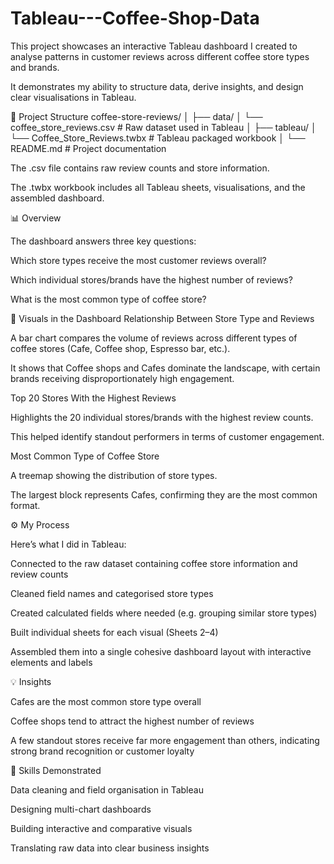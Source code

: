 # Tableau---Coffee-Shop-Data

This project showcases an interactive Tableau dashboard I created to analyse patterns in customer reviews across different coffee store types and brands.

It demonstrates my ability to structure data, derive insights, and design clear visualisations in Tableau.

📁 Project Structure
coffee-store-reviews/
│
├── data/
│   └── coffee_store_reviews.csv         # Raw dataset used in Tableau
│
├── tableau/
│   └── Coffee_Store_Reviews.twbx         # Tableau packaged workbook
│
└── README.md                             # Project documentation


The .csv file contains raw review counts and store information.

The .twbx workbook includes all Tableau sheets, visualisations, and the assembled dashboard.

📊 Overview

The dashboard answers three key questions:

Which store types receive the most customer reviews overall?

Which individual stores/brands have the highest number of reviews?

What is the most common type of coffee store?

📌 Visuals in the Dashboard
Relationship Between Store Type and Reviews

A bar chart compares the volume of reviews across different types of coffee stores (Cafe, Coffee shop, Espresso bar, etc.).

It shows that Coffee shops and Cafes dominate the landscape, with certain brands receiving disproportionately high engagement.

Top 20 Stores With the Highest Reviews

Highlights the 20 individual stores/brands with the highest review counts.

This helped identify standout performers in terms of customer engagement.

Most Common Type of Coffee Store

A treemap showing the distribution of store types.

The largest block represents Cafes, confirming they are the most common format.

⚙️ My Process

Here’s what I did in Tableau:

Connected to the raw dataset containing coffee store information and review counts

Cleaned field names and categorised store types

Created calculated fields where needed (e.g. grouping similar store types)

Built individual sheets for each visual (Sheets 2–4)

Assembled them into a single cohesive dashboard layout with interactive elements and labels

💡 Insights

Cafes are the most common store type overall

Coffee shops tend to attract the highest number of reviews

A few standout stores receive far more engagement than others, indicating strong brand recognition or customer loyalty

🧠 Skills Demonstrated

Data cleaning and field organisation in Tableau

Designing multi-chart dashboards

Building interactive and comparative visuals

Translating raw data into clear business insights
